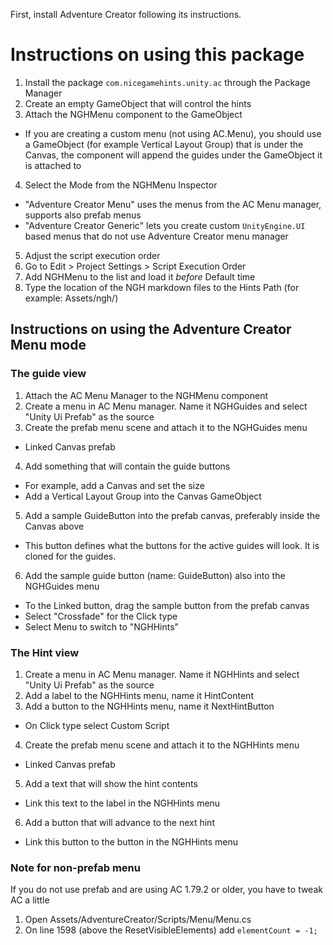 First, install Adventure Creator following its instructions.

# Instructions on using this package
1. Install the package `com.nicegamehints.unity.ac` through the Package Manager
2. Create an empty GameObject that will control the hints
3. Attach the NGHMenu component to the GameObject
  - If you are creating a custom menu (not using AC.Menu), you should use
    a GameObject (for example Vertical Layout Group) that is under the Canvas, the component will append the guides
    under the GameObject it is attached to
4. Select the Mode from the NGHMenu Inspector
 - "Adventure Creator Menu" uses the menus from the AC Menu manager, supports also prefab menus
 - "Adventure Creator Generic" lets you create custom `UnityEngine.UI` based menus that do not use Adventure Creator menu manager
5. Adjust the script execution order
 1. Go to Edit > Project Settings > Script Execution Order
 2. Add NGHMenu to the list and load it _before_ Default time
6. Type the location of the NGH markdown files to the Hints Path (for example: Assets/ngh/)

## Instructions on using the Adventure Creator Menu mode
### The guide view
1. Attach the AC Menu Manager to the NGHMenu component
2. Create a menu in AC Menu manager. Name it NGHGuides and select "Unity Ui Prefab" as the source
3. Create the prefab menu scene and attach it to the NGHGuides menu
 - Linked Canvas prefab
4. Add something that will contain the guide buttons
 - For example, add a Canvas and set the size
 - Add a Vertical Layout Group into the Canvas GameObject
5. Add a sample GuideButton into the prefab canvas, preferably inside the Canvas above
 - This button defines what the buttons for the active guides will look. It is cloned for the guides.
6. Add the sample guide button (name: GuideButton) also into the NGHGuides menu
 - To the Linked button, drag the sample button from the prefab canvas
 - Select "Crossfade" for the Click type
 - Select Menu to switch to "NGHHints"

### The Hint view
1. Create a menu in AC Menu manager. Name it NGHHints and select "Unity Ui Prefab" as the source
2. Add a label to the NGHHints menu, name it HintContent
3. Add a button to the NGHHints menu, name it NextHintButton
 - On Click type select Custom Script
4. Create the prefab menu scene and attach it to the NGHHints menu
 - Linked Canvas prefab
5. Add a text that will show the hint contents
 - Link this text to the label in the NGHHints menu
6. Add a button that will advance to the next hint
 - Link this button to the button in the NGHHints menu

### Note for non-prefab menu
If you do not use prefab and are using AC 1.79.2 or older, you have to tweak AC a little
1. Open Assets/AdventureCreator/Scripts/Menu/Menu.cs
2. On line 1598 (above the ResetVisibleElements) add `elementCount = -1;`
